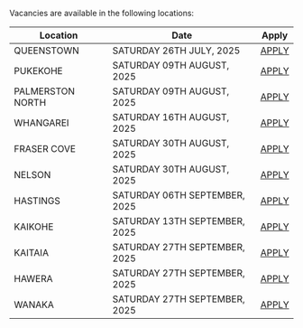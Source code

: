 Vacancies are available in the following locations:

| Location | Date | Apply |
|---|---|---|
|QUEENSTOWN|SATURDAY 26TH JULY, 2025| [APPLY](mailto:tfaala@rgis.co.nz?subject=QUEENSTOWN%20-%20SATURDAY%2026TH%20JULY) |
|PUKEKOHE|SATURDAY 09TH AUGUST, 2025| [APPLY](mailto:tfaala@rgis.co.nz?subject=PUKEKOHE%20-%20SATURDAY%2009TH%20JULY) |
|PALMERSTON NORTH|SATURDAY 09TH AUGUST, 2025| [APPLY](mailto:tfaala@rgis.co.nz?subject=PALMSERTON%20NORTH%20-%20SATURDAY%2009TH%20JULY) |
|WHANGAREI|SATURDAY 16TH AUGUST, 2025| [APPLY](mailto:tfaala@rgis.co.nz?subject=WHANGAREI%20-%20SATURDAY%2016TH%20AUGUST) |
|FRASER COVE|SATURDAY 30TH AUGUST, 2025| [APPLY](mailto:tfaala@rgis.co.nz?subject=FRASER%20COVE%20-%20SATURDAY%2030TH%20AUGUST) |
|NELSON|SATURDAY 30TH AUGUST, 2025| [APPLY](mailto:tfaala@rgis.co.nz?subject=NELSON%20-%20SATURDAY%2030TH%20AUGUST) |
|HASTINGS|SATURDAY 06TH SEPTEMBER, 2025| [APPLY](mailto:tfaala@rgis.co.nz?subject=HASTINGS%20-%20SATURDAY%2006TH%20SEPTEMBER) |
|KAIKOHE|SATURDAY 13TH SEPTEMBER, 2025| [APPLY](mailto:tfaala@rgis.co.nz?subject=KAIKOHE%20-%20SATURDAY%2013TH%20SEPTEMBER) |
|KAITAIA|SATURDAY 27TH SEPTEMBER, 2025| [APPLY](mailto:tfaala@rgis.co.nz?subject=KAITAIA%20-%20SATURDAY%2027TH%20SEPTEMBER) |
|HAWERA|SATURDAY 27TH SEPTEMBER, 2025| [APPLY](mailto:tfaala@rgis.co.nz?subject=HAWERA%20-%20SATURDAY%2027TH%20SEPTEMBER) |
|WANAKA|SATURDAY 27TH SEPTEMBER, 2025| [APPLY](mailto:tfaala@rgis.co.nz?subject=WANAKA%20-%20SATURDAY%2027TH%20SEPTEMBER) |
